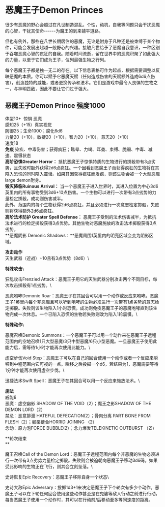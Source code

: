# 恶魔王子Demon Princes

很少有恶魔的野心会超过在凡世制造混乱。个性，动机，自我等问题只会干扰恶魔的心智，干扰其使命------为魔王的到来铺平道路。

但也有例外，那些在凡世长期居住的恶魔，无论是附身于凡种还是被束缚于某个物件，可能会发展出超越一般野心的兴趣。接触凡世给予了恶魔自我意识，一种区别于吞噬恶魔心智的疯狂的自我。随着时间流逝，留在世界中的恶魔积聚了如此强大的力量，以至于它们成为王子，位列最强生物之行列。

每个恶魔王子都是独一无二的存在。以下信息表格可作为起点，根据需要调整以反映恶魔的本质。你可以赋予它恶魔天赋（任何造成伤害的天赋额外造成6d6点伤害），创造独特的威能，或者更换传承和法术。它们是游戏中最令人畏惧的生物之一，与神明匹敌，因此不要让它们过于强大。

## 恶魔王子Demon Prince 强度1000 

体型10+  惊惧 恶魔\
感知25（+15）真实视觉\
防御25；生命1000；腐化6d6\
力量20（+10），敏捷20（+10），智力20（+10），意志20（+10）\
速度18\
**免疫**
染疾、中毒伤害；获得疯狂；眩晕、力竭、耳聋、束缚、脆弱、中毒、减速、震慑状态\
**高阶恐惧Greater Horror：**
抵抗恶魔王子惊惧特质的生物进行的掷骰带有3点劣势，且失败时额外获得2d6点疯狂。一个因看到恶魔王子而获得疯狂的生物将在其陷入恐慌的同时陷入震慑。如果其因获得疯狂而发疯，则该生物会被一个大型恶魔large
demon附身。\
**毁灭降临Ruinous Arrival：**
当一个恶魔王子进入世界时，其进入位置为中心3d6英里内的所有事物受到3d6+10点伤害。一个生物可以进行一次带有3点劣势的力量检定掷骰，成功则伤害减半。\
此外，范围内的每个生物获得2d6点疯狂，并且必须进行一次意志检定掷骰，失败则将获得额外2d6点疯狂。\
**高阶法术防护 Greater Spell Defense：**
恶魔王子受到的法术伤害减半，为抵抗法术进行的检定掷骰获得3点优势。其他生物对恶魔施放的攻击法术掷骰获得3点劣势。\
**恶魔阴影 Demonic Shadows：**恶魔周围1英里内的明亮区域会变为阴影区域。

**攻击动作**\
天生武器（近战）+10且有3点优势（8d6）\

**特殊攻击**\

狂乱攻击Frenzied
Attack：恶魔王子用它的天生武器分别攻击两个不同目标，每次攻击掷骰有1点劣势。\

恶魔咆哮Demonic
Roar：恶魔王子在其回合可以用一个动作或反应来咆哮。恶魔王子1英里内每个非恶魔且可以听到咆哮的生物必须进行一次带有1点劣势的意志检定掷骰。失败则该生物陷入1小时恐慌。成功则免疫恶魔王子的恶魔咆哮直到该生物完成一次休息。一个已陷入恐慌的生物若失败则改为陷入1轮震慑。\

**特殊动作**\

恶魔召唤Demonic
Summons：一个恶魔王子可以用一个动作来在恶魔王子远程范围内的空地召唤1只大型恶魔/3只中型恶魔/6只小型恶魔。一旦恶魔王子使用此能力后，需等待1小时才能再次使用此能力。\

虚空步伐Void
Step：恶魔王子可以在自己的回合使用一个动作或者一个反应来瞬移到中程范围内它可视的一点。瞬移之后投掷一个d6，若结果为1，恶魔需要等待1分钟才能再次使用虚空步伐。\

迅捷法术Swift Spell：恶魔王子在其回合可以用一个反应来施放法术。\

**施法**\
威能8\
恶魔：虚空幽影 SHADOW OF THE VOID（2）；魔王之影SHADOW OF THE DEMON
LORD（2）\
禁忌：恶意排泄 HATEFUL DEFECATION(2）；骨肉分离 PART BONE FROM
FLESH（2）；颤栗缝合HORRID JOINING （2）\
念动：原力泡FORCE BUBBLE(2）；念力爆发TELEKINETIC OUTBURST （2)\

**轮次结束\
**

魔王召唤Call of the Demon
Lord：恶魔王子远程范围内每个非恶魔的生物必须进行一次带有3点劣势力量检定掷骰。失败则会被迫朝向恶魔王子移动3d6码。如果受此影响的生物正在飞行，则其会立刻坠落。\

史诗恢复Epic Recovery：恶魔王子移除自身一个状态\

史诗大敌Epic
Adversary：投掷1d3+1来决定恶魔王子下个轮次有多少个动作。恶魔王子可以在下轮任何回合使用这些动作甚至是在鬼婆等敌人行动之前进行行动。每当恶魔王子使用一个动作时，其可以在行动前/后移动至多等同速度的距离。
